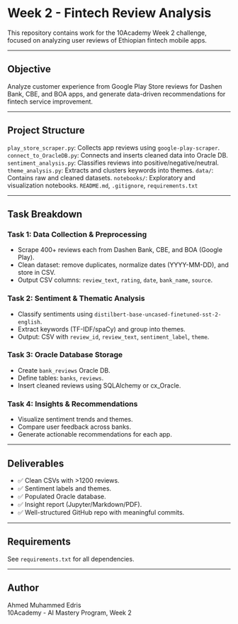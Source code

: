 # Week 2 - Fintech Review Analysis

This repository contains work for the 10Academy Week 2 challenge, focused on analyzing user reviews of Ethiopian fintech mobile apps.

---

## Objective

Analyze customer experience from Google Play Store reviews for Dashen Bank, CBE, and BOA apps, and generate data-driven recommendations for fintech service improvement.

---

##  Project Structure

`play_store_scraper.py`: Collects app reviews using `google-play-scraper`.
`connect_to_OracleDB.py`: Connects and inserts cleaned data into Oracle DB.
`sentiment_analysis.py`: Classifies reviews into positive/negative/neutral.
`theme_analysis.py`: Extracts and clusters keywords into themes.
`data/`: Contains raw and cleaned datasets.
`notebooks/`: Exploratory and visualization notebooks.
`README.md`, `.gitignore`, `requirements.txt`

---

##  Task Breakdown

### Task 1: Data Collection & Preprocessing
- Scrape 400+ reviews each from Dashen Bank, CBE, and BOA (Google Play).
- Clean dataset: remove duplicates, normalize dates (YYYY-MM-DD), and store in CSV.
- Output CSV columns: `review_text`, `rating`, `date`, `bank_name`, `source`.

### Task 2: Sentiment & Thematic Analysis
- Classify sentiments using `distilbert-base-uncased-finetuned-sst-2-english`.
- Extract keywords (TF-IDF/spaCy) and group into themes.
- Output: CSV with `review_id`, `review_text`, `sentiment_label`, `theme`.

### Task 3: Oracle Database Storage
- Create `bank_reviews` Oracle DB.
- Define tables: `banks`, `reviews`.
- Insert cleaned reviews using SQLAlchemy or cx_Oracle.

### Task 4: Insights & Recommendations
- Visualize sentiment trends and themes.
- Compare user feedback across banks.
- Generate actionable recommendations for each app.

---

##  Deliverables

- ✅ Clean CSVs with >1200 reviews.
- ✅ Sentiment labels and themes.
- ✅ Populated Oracle database.
- ✅ Insight report (Jupyter/Markdown/PDF).
- ✅ Well-structured GitHub repo with meaningful commits.

---

##  Requirements

See `requirements.txt` for all dependencies.

---

##  Author

Ahmed Muhammed Edris  
10Academy - AI Mastery Program, Week 2  
